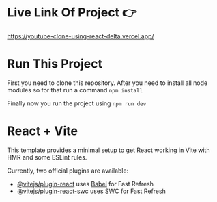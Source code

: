 # Live Link Of Project 👉 
https://youtube-clone-using-react-delta.vercel.app/

# Run This Project
First you need to clone this repository.
After you need to install all node modules so for that run a command ``npm install``

Finally now you run the project using ``npm run dev``

# React + Vite

This template provides a minimal setup to get React working in Vite with HMR and some ESLint rules.

Currently, two official plugins are available:

- [@vitejs/plugin-react](https://github.com/vitejs/vite-plugin-react/blob/main/packages/plugin-react/README.md) uses [Babel](https://babeljs.io/) for Fast Refresh
- [@vitejs/plugin-react-swc](https://github.com/vitejs/vite-plugin-react-swc) uses [SWC](https://swc.rs/) for Fast Refresh